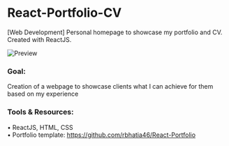 # React-Portfolio-CV
[Web Development] Personal homepage to showcase my portfolio and CV. Created with ReactJS.

![Preview](https://i.ibb.co/P9jnzsF/portfolio.png)
### Goal: 
Creation of a webpage to showcase clients what I can achieve for them based on my experience
### Tools & Resources: 
• ReactJS, HTML, CSS <br />
• Portfolio template: https://github.com/rbhatia46/React-Portfolio <br />
